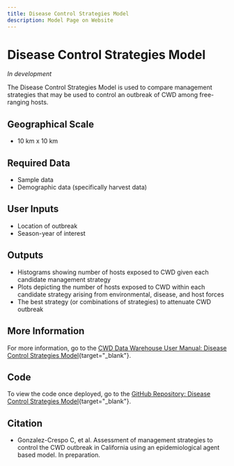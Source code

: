 ```yaml
---
title: Disease Control Strategies Model
description: Model Page on Website
---
```


# Disease Control Strategies Model
*In development*

The Disease Control Strategies Model is used to compare management strategies that may be used to control an outbreak of CWD among free-ranging hosts.

## Geographical Scale
* 10 km x 10 km

## Required Data
* Sample data
* Demographic data (specifically harvest data)


## User Inputs
* Location of outbreak
* Season-year of interest

## Outputs
* Histograms showing number of hosts exposed to CWD given each candidate management strategy
* Plots depicting the number of hosts exposed to CWD within each candidate strategy arising from environmental, disease, and host forces
* The best strategy (or combinations of strategies) to attenuate CWD outbreak

## More Information
For more information, go to the [CWD Data Warehouse User Manual: Disease Control Strategies Model](https://pages.github.coecis.cornell.edu/CWHL/CWD-Data-Warehouse/ABMCarlos.html){target="_blank"}.

## Code
To view the code once deployed, go to the [GitHub Repository: Disease Control Strategies Model](https://github.com/Cornell-Wildlife-Health-Lab/disease-control-strategies-model){target="_blank"}.

## Citation
* Gonzalez-Crespo C, et al. Assessment of management strategies to control the CWD outbreak in California using an epidemiological agent based model. In preparation.